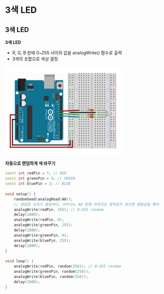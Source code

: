 # 3색 LED



## 3색 LED

**3색 LED**

-   R, G, B 핀에 0~255 사이의 값을 analogWrite() 함수로 출력
-   3색의 조합으로 색상 결정

<img src="02.3색_LED.assets/image-20200911161412438.png" alt="image-20200911161412438" style="zoom:80%;" />

  

**자동으로 랜덤하게 색 바꾸기**

```c++
const int redPin = 7; // RED
const int greenPin = 5; // GREEN
const int bluePin = 3; // BLUE

void setup() {
    randomSeed(analogRead(A0));
    // 랜덤한 숫자가 필요하다, 아두이노 A0 핀에 아무것도 꽂혀있지 않으면 랜덤값을 뿌려주기 때문에 이용
    analogWrite(redPin, 255); // 0~255 random
    delay(1000);
    analogWrite(redPin, 0);
    analogWrite(greenPin, 255);
    delay(1000);
    analogWrite(greenPin, 0);
    analogWrite(bluePin, 255);
    delay(1000);
}

void loop() {
    analogWrite(redPin, random(256)); // 0~255 random
    analogWrite(greenPin, random(256));
    analogWrite(bluePin, random(256));
    delay(1000);
}
```




